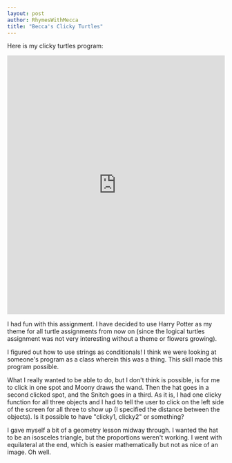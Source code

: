 ```yaml
---
layout: post
author: RhymesWithMecca
title: "Becca's Clicky Turtles"
---
```


Here is my clicky turtles program:

<iframe src="https://trinket.io/embed/python/5a29abf2df" width="100%" height="600" frameborder="0" marginwidth="0" marginheight="0" allowfullscreen></iframe>

I had fun with this assignment.  I have decided to use Harry Potter as my theme for all turtle assignments from now on (since the logical turtles assignment was not very interesting without a theme or flowers growing).

I figured out how to use strings as conditionals!  I think we were looking at someone's program as a class wherein this was a thing.  This skill made this program possible.

What I really wanted to be able to do, but I don't think is possible, is for me to click in one spot and Moony draws the wand.  Then the hat goes in a second clicked spot, and the Snitch goes in a third.  As it is, I had one clicky function for all three objects and I had to tell the user to click on the left side of the screen for all three to show up (I specified the distance between the objects).  Is it possible to have "clicky1, clicky2" or something?

I gave myself a bit of a geometry lesson midway through.  I wanted the hat to be an isosceles triangle, but the proportions weren't working.  I went with equilateral at the end, which is easier mathematically but not as nice of an image.  Oh well.

